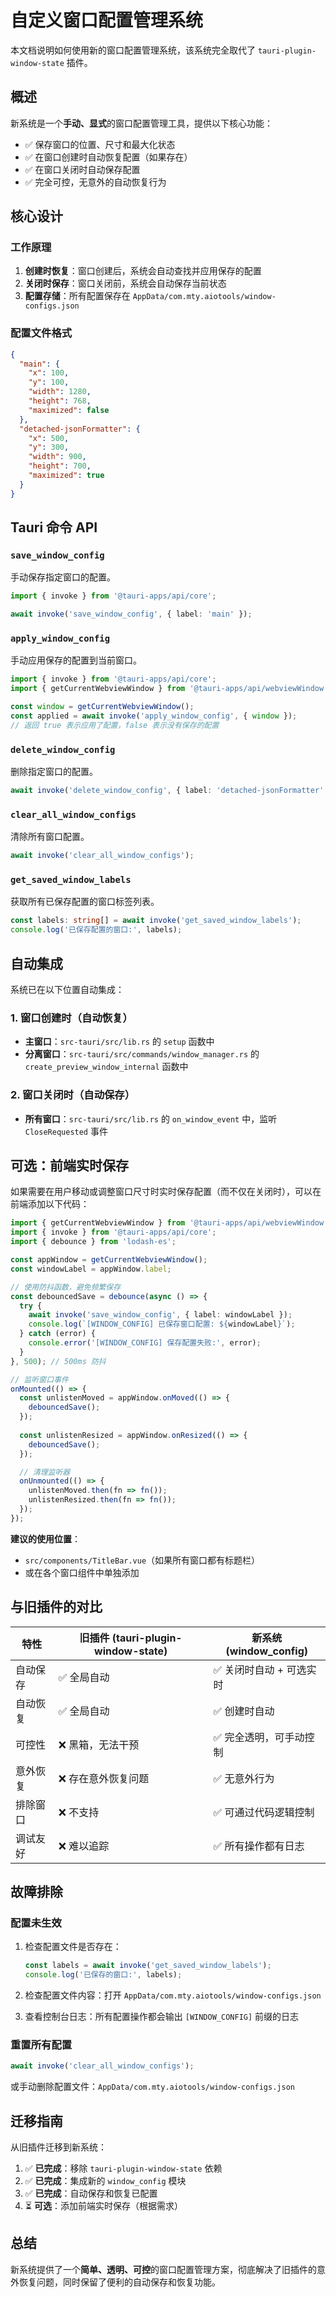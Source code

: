 # 自定义窗口配置管理系统

本文档说明如何使用新的窗口配置管理系统，该系统完全取代了 `tauri-plugin-window-state` 插件。

## 概述

新系统是一个**手动、显式**的窗口配置管理工具，提供以下核心功能：

- ✅ 保存窗口的位置、尺寸和最大化状态
- ✅ 在窗口创建时自动恢复配置（如果存在）
- ✅ 在窗口关闭时自动保存配置
- ✅ 完全可控，无意外的自动恢复行为

## 核心设计

### 工作原理

1. **创建时恢复**：窗口创建后，系统会自动查找并应用保存的配置
2. **关闭时保存**：窗口关闭前，系统会自动保存当前状态
3. **配置存储**：所有配置保存在 `AppData/com.mty.aiotools/window-configs.json`

### 配置文件格式

```json
{
  "main": {
    "x": 100,
    "y": 100,
    "width": 1280,
    "height": 768,
    "maximized": false
  },
  "detached-jsonFormatter": {
    "x": 500,
    "y": 300,
    "width": 900,
    "height": 700,
    "maximized": true
  }
}
```

## Tauri 命令 API

### `save_window_config`

手动保存指定窗口的配置。

```typescript
import { invoke } from '@tauri-apps/api/core';

await invoke('save_window_config', { label: 'main' });
```

### `apply_window_config`

手动应用保存的配置到当前窗口。

```typescript
import { invoke } from '@tauri-apps/api/core';
import { getCurrentWebviewWindow } from '@tauri-apps/api/webviewWindow';

const window = getCurrentWebviewWindow();
const applied = await invoke('apply_window_config', { window });
// 返回 true 表示应用了配置，false 表示没有保存的配置
```

### `delete_window_config`

删除指定窗口的配置。

```typescript
await invoke('delete_window_config', { label: 'detached-jsonFormatter' });
```

### `clear_all_window_configs`

清除所有窗口配置。

```typescript
await invoke('clear_all_window_configs');
```

### `get_saved_window_labels`

获取所有已保存配置的窗口标签列表。

```typescript
const labels: string[] = await invoke('get_saved_window_labels');
console.log('已保存配置的窗口:', labels);
```

## 自动集成

系统已在以下位置自动集成：

### 1. 窗口创建时（自动恢复）

- **主窗口**：`src-tauri/src/lib.rs` 的 `setup` 函数中
- **分离窗口**：`src-tauri/src/commands/window_manager.rs` 的 `create_preview_window_internal` 函数中

### 2. 窗口关闭时（自动保存）

- **所有窗口**：`src-tauri/src/lib.rs` 的 `on_window_event` 中，监听 `CloseRequested` 事件

## 可选：前端实时保存

如果需要在用户移动或调整窗口尺寸时实时保存配置（而不仅在关闭时），可以在前端添加以下代码：

```typescript
import { getCurrentWebviewWindow } from '@tauri-apps/api/webviewWindow';
import { invoke } from '@tauri-apps/api/core';
import { debounce } from 'lodash-es';

const appWindow = getCurrentWebviewWindow();
const windowLabel = appWindow.label;

// 使用防抖函数，避免频繁保存
const debouncedSave = debounce(async () => {
  try {
    await invoke('save_window_config', { label: windowLabel });
    console.log(`[WINDOW_CONFIG] 已保存窗口配置: ${windowLabel}`);
  } catch (error) {
    console.error('[WINDOW_CONFIG] 保存配置失败:', error);
  }
}, 500); // 500ms 防抖

// 监听窗口事件
onMounted(() => {
  const unlistenMoved = appWindow.onMoved(() => {
    debouncedSave();
  });
  
  const unlistenResized = appWindow.onResized(() => {
    debouncedSave();
  });

  // 清理监听器
  onUnmounted(() => {
    unlistenMoved.then(fn => fn());
    unlistenResized.then(fn => fn());
  });
});
```

**建议的使用位置**：
- `src/components/TitleBar.vue`（如果所有窗口都有标题栏）
- 或在各个窗口组件中单独添加

## 与旧插件的对比

| 特性 | 旧插件 (tauri-plugin-window-state) | 新系统 (window_config) |
|------|-----------------------------------|----------------------|
| 自动保存 | ✅ 全局自动 | ✅ 关闭时自动 + 可选实时 |
| 自动恢复 | ✅ 全局自动 | ✅ 创建时自动 |
| 可控性 | ❌ 黑箱，无法干预 | ✅ 完全透明，可手动控制 |
| 意外恢复 | ❌ 存在意外恢复问题 | ✅ 无意外行为 |
| 排除窗口 | ❌ 不支持 | ✅ 可通过代码逻辑控制 |
| 调试友好 | ❌ 难以追踪 | ✅ 所有操作都有日志 |

## 故障排除

### 配置未生效

1. 检查配置文件是否存在：
   ```typescript
   const labels = await invoke('get_saved_window_labels');
   console.log('已保存的窗口:', labels);
   ```

2. 检查配置文件内容：打开 `AppData/com.mty.aiotools/window-configs.json`

3. 查看控制台日志：所有配置操作都会输出 `[WINDOW_CONFIG]` 前缀的日志

### 重置所有配置

```typescript
await invoke('clear_all_window_configs');
```

或手动删除配置文件：`AppData/com.mty.aiotools/window-configs.json`

## 迁移指南

从旧插件迁移到新系统：

1. ✅ **已完成**：移除 `tauri-plugin-window-state` 依赖
2. ✅ **已完成**：集成新的 `window_config` 模块
3. ✅ **已完成**：自动保存和恢复已配置
4. ⏳ **可选**：添加前端实时保存（根据需求）

## 总结

新系统提供了一个**简单、透明、可控**的窗口配置管理方案，彻底解决了旧插件的意外恢复问题，同时保留了便利的自动保存和恢复功能。